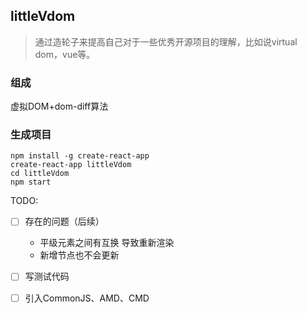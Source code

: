 ## littleVdom

>通过造轮子来提高自己对于一些优秀开源项目的理解，比如说virtual dom，vue等。

### 组成

虚拟DOM+dom-diff算法

### 生成项目
```
npm install -g create-react-app
create-react-app littleVdom
cd littleVdom
npm start
```
TODO:

- [ ] 存在的问题（后续）

    - 平级元素之间有互换  导致重新渲染
    - 新增节点也不会更新

- [ ] 写测试代码
- [ ] 引入CommonJS、AMD、CMD

